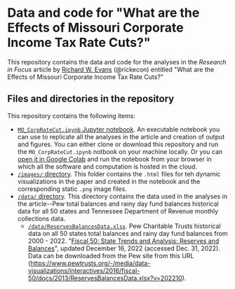 # Data and code for "What are the Effects of Missouri Corporate Income Tax Rate Cuts?"
This repository contains the data and code for the analyses in the *Research in Focus* article by [Richard W. Evans](https://sites.google.com/site/rickecon) (@rickecon) entitled "What are the Effects of Missouri Corporate Income Tax Rate Cuts?"

## Files and directories in the repository
This repository contains the following items:
* [`MO_CorpRateCut.ipynb` Jupyter notebook](MO_CorpRateCut.ipynb). An executable notebook you can use to replicate all the analyses in the article and creation of output and figures. You can either clone or download this repository and run the `MO_CorpRateCut.ipynb` notbook on your machine locally. Or you can [open it in Google Colab](https://colab.research.google.com/drive/1y6P3qMIm9hQFPBzyhETwqRyoOpj43Si9?usp=sharing) and run the notebook from your browser in which all the software and computation is hosted in the cloud.
* [`/images/` directory](images/). This folder contains the `.html` files for teh dynamic visualizations in the paper and created in the notebook and the corresponding static `.png` image files.
* [`/data/` directory](data/). This directory contains the data used in the analyses in the article--Pew total balances and rainy day fund balances historical data for all 50 states and Tennessee Department of Revenue monthly collections data.
    * [`/data/ReservesBalancesData.xlsx`](data/ReservesBalancesData.xlsx). Pew Charitable Trusts historical data on all 50 states total balances and rainy day fund balances from 2000 - 2022. "[Fiscal 50: State Trends and Analysis: Reserves and Balances](https://www.pewtrusts.org/en/research-and-analysis/data-visualizations/2014/fiscal-50#ind5)", updated December 16, 2022 (accessed Dec. 31, 2022). Data can be downloaded from the Pew site from this URL (https://www.pewtrusts.org/-/media/data-visualizations/interactives/2016/fiscal-50/docs/2013/ReservesBalancesData.xlsx?v=202210).
